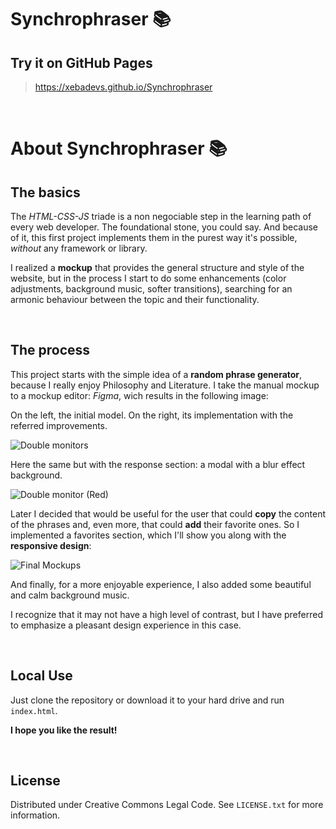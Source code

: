 # Synchrophraser &#128218;

## Try it on GitHub Pages

> https://xebadevs.github.io/Synchrophraser

<br>



# About Synchrophraser &#128218;

## The basics

The *HTML-CSS-JS* triade is a non negociable step in the learning path of every web developer. The foundational stone, you could say. And because of it, this first project implements them in the purest way it's possible, *without* any framework or library.
 
I realized a **mockup** that provides the general structure and style of the website, but in the process I start to do some enhancements (color adjustments, background music, softer transitions), searching for an armonic behaviour between the topic and their functionality.

<br>



## The process

This project starts with the simple idea of a **random phrase generator**, because I really enjoy Philosophy and Literature.
I take the manual mockup to a mockup editor: *Figma*, wich results in the following image:

On the left, the initial model. On the right, its implementation with the referred improvements.

![Double monitors](https://user-images.githubusercontent.com/91569646/140669692-52831968-cfb6-457f-b9e3-647b52d8d4c9.jpg)

Here the same but with the response section: a modal with a blur effect background.

![Double monitor (Red)](https://user-images.githubusercontent.com/91569646/140669560-2e7a6233-3231-49c5-a8e6-74f551d964db.jpg)

Later I decided that would be useful for the user that could **copy** the content of the phrases and, even more, that could **add** their favorite ones.
So I implemented a favorites section, which I'll show you along with the **responsive design**:

![Final Mockups](https://user-images.githubusercontent.com/91569646/140676446-743432ad-6cfc-4318-8dfe-6baf212dbc94.jpg)

And finally, for a more enjoyable experience, I also added some beautiful and calm background music.

I recognize that it may not have a high level of contrast, but I have preferred to emphasize a pleasant design experience in this case.

<br>



## Local Use

Just clone the repository or download it to your hard drive and run `index.html`.

**I hope you like the result!**

<br>



## License

Distributed under Creative Commons Legal Code. See `LICENSE.txt` for more information.

